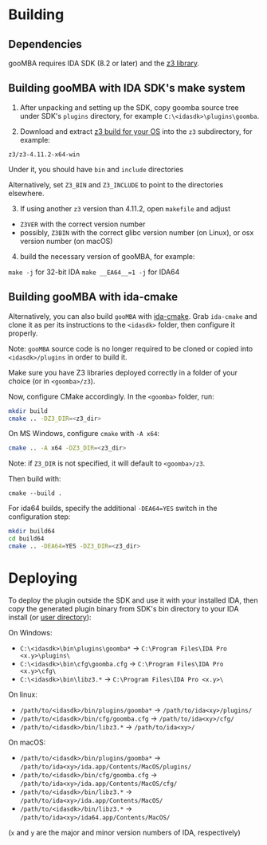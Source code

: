 # Building

## Dependencies

gooMBA requires IDA SDK (8.2 or later) and the [z3 library](https://github.com/Z3Prover/z3).

## Building gooMBA with IDA SDK's make system

1. After unpacking and setting up the SDK, copy goomba source tree under SDK's `plugins` directory, 
for example `C:\<idasdk>\plugins\goomba`.

2. Download and extract [z3 build for your OS](https://github.com/Z3Prover/z3/releases) into the `z3` subdirectory, for example:

`z3/z3-4.11.2-x64-win`

 Under it, you should have `bin` and `include` directories

 Alternatively, set `Z3_BIN` and `Z3_INCLUDE` to point to the directories elsewhere.

3. If using another `z3` version than 4.11.2, open `makefile` and adjust

 * `Z3VER` with the correct version number
 * possibly, `Z3BIN` with the correct glibc version number (on Linux),
   or osx version number (on macOS)

4. build the necessary version of gooMBA, for example:

```make -j```  for 32-bit IDA
```make __EA64__=1 -j```  for IDA64

## Building gooMBA with ida-cmake

Alternatively, you can also build `gooMBA` with [ida-cmake](https://github.com/0xeb/ida-cmake).
Grab `ida-cmake` and clone it as per its instructions to the `<idasdk>` folder, then configure it properly.

Note: `gooMBA` source code is no longer required to be cloned or copied into `<idasdk>/plugins` in order to build it.

Make sure you have Z3 libraries deployed correctly in a folder of your choice (or in `<goomba>/z3`).

Now, configure CMake accordingly. In the `<goomba>` folder, run:

```bash
mkdir build
cmake .. -DZ3_DIR=<z3_dir>
```

On MS Windows, configure `cmake` with `-A x64`:

```bash
cmake .. -A x64 -DZ3_DIR=<z3_dir>
```

Note: if `Z3_DIR` is not specified, it will default to `<goomba>/z3`.

Then build with:

```
cmake --build .
```

For ida64 builds, specify the additional `-DEA64=YES` switch in the configuration step:

```bash
mkdir build64
cd build64
cmake .. -DEA64=YES -DZ3_DIR=<z3_dir>
```

# Deploying

To deploy the plugin outside the SDK and use it with your installed IDA, then copy the generated plugin binary from SDK's bin directory to your IDA install (or [user directory](https://hex-rays.com/blog/igors-tip-of-the-week-33-idas-user-directory-idausr/)):

On Windows:

 * `C:\<idasdk>\bin\plugins\goomba*` -> `C:\Program Files\IDA Pro <x.y>\plugins\`
 * `C:\<idasdk>\bin\cfg\goomba.cfg` -> `C:\Program Files\IDA Pro <x.y>\cfg\`
 * `C:\<idasdk>\bin\libz3.*` -> `C:\Program Files\IDA Pro <x.y>\`

On linux: 

 * `/path/to/<idasdk>/bin/plugins/goomba*` -> `/path/to/ida<xy>/plugins/`
 * `/path/to/<idasdk>/bin/cfg/goomba.cfg` -> `/path/to/ida<xy>/cfg/`
 * `/path/to/<idasdk>/bin/libz3.*` -> `/path/to/ida<xy>/`

On macOS:

 * `/path/to/<idasdk>/bin/plugins/goomba*` -> `/path/to/ida<xy>/ida.app/Contents/MacOS/plugins/`
 * `/path/to/<idasdk>/bin/cfg/goomba.cfg` -> `/path/to/ida<xy>/ida.app/Contents/MacOS/cfg/`
 * `/path/to/<idasdk>/bin/libz3.*` -> `/path/to/ida<xy>/ida.app/Contents/MacOS/`
 * `/path/to/<idasdk>/bin/libz3.*` -> `/path/to/ida<xy>/ida64.app/Contents/MacOS/`

(`x` and `y` are the major and minor version numbers of IDA, respectively)